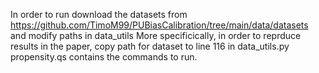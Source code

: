 In order to run download the datasets from https://github.com/TimoM99/PUBiasCalibration/tree/main/data/datasets and modify paths in data_utils 
More specificically, in order to reprduce results in the paper, copy path for dataset to line 116 in data_utils.py
propensity.qs contains the commands to run.



